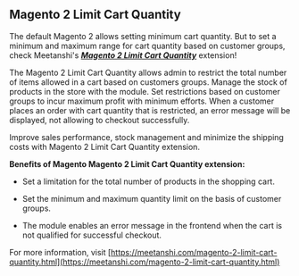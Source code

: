 ## Magento 2 Limit Cart Quantity

The default Magento 2 allows setting minimum cart quantity. But to set a minimum and maximum range for cart quantity based on customer groups, check Meetanshi's ***[Magento 2 Limit Cart Quantity](https://meetanshi.com/magento-2-limit-cart-quantity.html)*** extension!


The Magento 2 Limit Cart Quantity allows admin to restrict the total number of items allowed in a cart based on customers groups. Manage the stock of products in the store with the module. Set restrictions based on customer groups to incur maximum profit with minimum efforts. When a customer places an order with cart quantity that is restricted, an error message will be displayed, not allowing to checkout successfully.

Improve sales performance, stock management and minimize the shipping costs with Magento 2 Limit Cart Quantity extension.

**Benefits of Magento Magento 2 Limit Cart Quantity extension:**

* Set a limitation for the total number of products in the shopping cart.

* Set the minimum and maximum quantity limit on the basis of customer groups.

* The module enables an error message in the frontend when the cart is not qualified for successful checkout.

For more information, visit [https://meetanshi.com/magento-2-limit-cart-quantity.html](https://meetanshi.com/magento-2-limit-cart-quantity.html)


